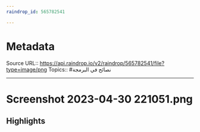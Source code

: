 ```yaml
---
raindrop_id: 565782541

---
```


# Metadata
Source URL:: https://api.raindrop.io/v2/raindrop/565782541/file?type=image/png
Topics:: #نصائح في البرمجة

---
# Screenshot 2023-04-30 221051.png



## Highlights
